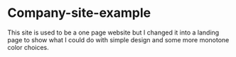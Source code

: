 # Company-site-example

This site is used to be a one page website but I changed it into a landing page to show what I could do with simple design and some more monotone color choices.
